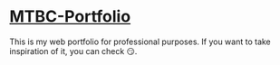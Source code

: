 # [MTBC-Portfolio](https://marcothebigcreator.github.io/mtbc-old-portfolio/)
This is my web portfolio for professional purposes. If you want to take inspiration of it, you can check 😏.
